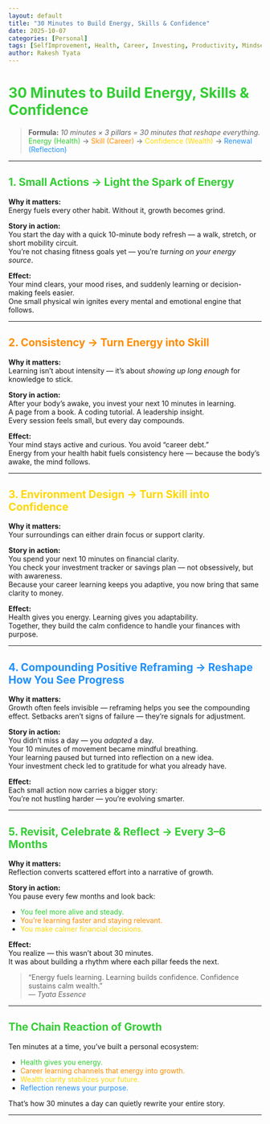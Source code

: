 ```yaml
---
layout: default
title: "30 Minutes to Build Energy, Skills & Confidence"
date: 2025-10-07
categories: [Personal]
tags: [SelfImprovement, Health, Career, Investing, Productivity, Mindset, Transformation, Personal]
author: Rakesh Tyata
---
```


# <span style="color:#32CD32;">30 Minutes to Build Energy, Skills & Confidence</span>

> **Formula:**
> *10 minutes × 3 pillars = 30 minutes that reshape everything.*  
> <span style="color:#32CD32;">Energy (Health)</span> → <span style="color:#FF8C00;">Skill (Career)</span> → <span style="color:#FFD700;">Confidence (Wealth)</span> → <span style="color:#1E90FF;">Renewal (Reflection)</span>

---

## <span style="color:#32CD32;">1. Small Actions → Light the Spark of Energy</span>

**Why it matters:**  
Energy fuels every other habit. Without it, growth becomes grind.

**Story in action:**  
You start the day with a quick 10-minute body refresh — a walk, stretch, or short mobility circuit.  
You’re not chasing fitness goals yet — you’re <em>turning on your energy source</em>.

**Effect:**  
Your mind clears, your mood rises, and suddenly learning or decision-making feels easier.  
One small physical win ignites every mental and emotional engine that follows.

---

## <span style="color:#FF8C00;">2. Consistency → Turn Energy into Skill</span>

**Why it matters:**  
Learning isn’t about intensity — it’s about <em>showing up long enough</em> for knowledge to stick.

**Story in action:**  
After your body’s awake, you invest your next 10 minutes in learning.  
A page from a book. A coding tutorial. A leadership insight.  
Every session feels small, but every day compounds.

**Effect:**  
Your mind stays active and curious. You avoid “career debt.”  
Energy from your health habit fuels consistency here — because the body’s awake, the mind follows.

---

## <span style="color:#FFD700;">3. Environment Design → Turn Skill into Confidence</span>

**Why it matters:**  
Your surroundings can either drain focus or support clarity.

**Story in action:**  
You spend your next 10 minutes on financial clarity.  
You check your investment tracker or savings plan — not obsessively, but with awareness.  
Because your career learning keeps you adaptive, you now bring that same clarity to money.

**Effect:**  
Health gives you energy. Learning gives you adaptability.  
Together, they build the calm confidence to handle your finances with purpose.

---

## <span style="color:#1E90FF;">4. Compounding Positive Reframing → Reshape How You See Progress</span>

**Why it matters:**  
Growth often feels invisible — reframing helps you see the compounding effect. Setbacks aren’t signs of failure — they’re signals for adjustment.

**Story in action:**  
You didn’t miss a day — you <em>adapted</em> a day.  
Your 10 minutes of movement became mindful breathing.  
Your learning paused but turned into reflection on a new idea.  
Your investment check led to gratitude for what you already have.

**Effect:**  
Each small action now carries a bigger story:  
You’re not hustling harder — you’re evolving smarter.

---

## <span style="color:#32CD32;">5. Revisit, Celebrate & Reflect → Every 3–6 Months</span>

**Why it matters:**  
Reflection converts scattered effort into a narrative of growth.

**Story in action:**  
You pause every few months and look back:

* <span style="color:#32CD32;">You feel more alive and steady.</span>
* <span style="color:#FF8C00;">You’re learning faster and staying relevant.</span>
* <span style="color:#FFD700;">You make calmer financial decisions.</span>

**Effect:**  
You realize — this wasn’t about 30 minutes.  
It was about building a rhythm where each pillar feeds the next.

> “Energy fuels learning. Learning builds confidence. Confidence sustains calm wealth.”  
> — *Tyata Essence*

---

## <span style="color:#32CD32;">The Chain Reaction of Growth</span>

Ten minutes at a time, you’ve built a personal ecosystem:

* <span style="color:#32CD32;">Health gives you energy.</span>
* <span style="color:#FF8C00;">Career learning channels that energy into growth.</span>
* <span style="color:#FFD700;">Wealth clarity stabilizes your future.</span>
* <span style="color:#1E90FF;">Reflection renews your purpose.</span>

That’s how 30 minutes a day can quietly rewrite your entire story.

---
